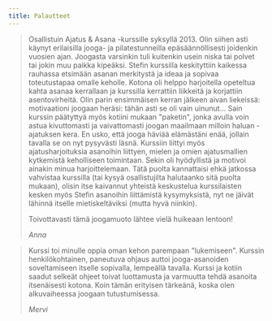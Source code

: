 ```yaml
---
title: Palautteet
---
```


<blockquote>
Osallistuin Ajatus & Asana -kurssille syksyllä 2013. Olin siihen asti käynyt erilaisilla jooga- ja pilatestunneilla epäsäännöllisesti joidenkin vuosien ajan. Joogasta varsinkin tuli kuitenkin usein niska tai polvet tai jokin muu paikka kipeäksi. Stefin kurssilla keskityttiin kaikessa rauhassa etsimään asanan merkitystä ja ideaa ja sopivaa toteutustapaa omalle keholle. Kotona oli helppo harjoitella opeteltua kahta asanaa kerrallaan ja kurssilla kerrattiin liikkeitä ja korjattiin asentovirheitä. Olin parin ensimmäisen kerran jälkeen aivan liekeissä: motivaationi joogaan heräsi: tähän asti se oli vain uinunut... Sain kurssin päätyttyä myös kotiini mukaan "paketin", jonka avulla voin astua kivuttomasti ja vaivattomasti joogan maailmaan milloin haluan - ajatuksen kera. En usko, että jooga häviää elämästäni enää, jollain tavalla se on nyt pysyvästi läsnä. Kurssiin liittyi myös ajatusharjoituksia asanoihin liittyen, mielen ja omien ajatusmallien kytkemistä keholliseen toimintaan. Sekin oli hyödyllistä ja motivoi ainakin minua harjoittelemaan. Tätä puolta kannattaisi ehkä jatkossa vahvistaa kurssilla (tai kysyä osallistujilta halutaanko sitä puolta mukaan), olisin itse kaivannut yhteistä keskustelua kurssilaisten kesken myös Stefin asanoihin liittämistä kysymyksistä, nyt ne jäivät lähinnä itselle mietiskeltäviksi (mutta hyvä niinkin).

Toivottavasti tämä joogamuoto lähtee vielä huikeaan lentoon!

<cite>Anna</cite>

</blockquote>

<blockquote>
Kurssi toi minulle oppia oman kehon parempaan "lukemiseen". Kurssin henkilökohtainen, paneutuva ohjaus auttoi jooga-asanoiden soveltamiseen itselle sopivalla, lempeällä tavalla. Kurssi ja kotiin saadut selkeät ohjeet toivat luottamusta ja varmuutta tehdä asanoita itsenäisesti kotona. Koin tämän erityisen tärkeänä, koska olen alkuvaiheessa joogaan tutustumisessa.

<cite>Mervi</cite>

</blockquote>
